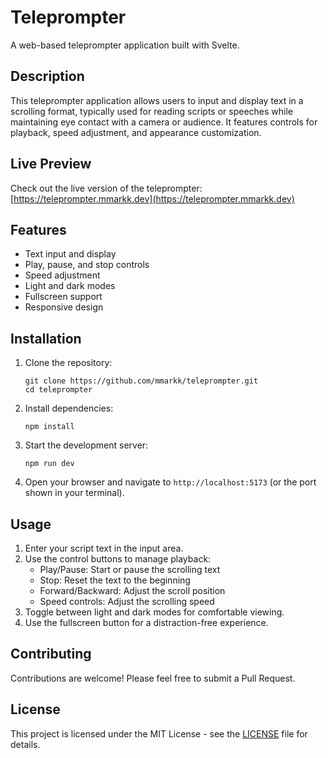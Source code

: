 # Teleprompter

A web-based teleprompter application built with Svelte.

## Description

This teleprompter application allows users to input and display text in a scrolling format, typically used for reading scripts or speeches while maintaining eye contact with a camera or audience. It features controls for playback, speed adjustment, and appearance customization.

## Live Preview

Check out the live version of the teleprompter: [https://teleprompter.mmarkk.dev](https://teleprompter.mmarkk.dev)

## Features

- Text input and display
- Play, pause, and stop controls
- Speed adjustment
- Light and dark modes
- Fullscreen support
- Responsive design

## Installation

1. Clone the repository:

   ```
   git clone https://github.com/mmarkk/teleprompter.git
   cd teleprompter
   ```

2. Install dependencies:

   ```
   npm install
   ```

3. Start the development server:

   ```
   npm run dev
   ```

4. Open your browser and navigate to `http://localhost:5173` (or the port shown in your terminal).

## Usage

1. Enter your script text in the input area.
2. Use the control buttons to manage playback:
   - Play/Pause: Start or pause the scrolling text
   - Stop: Reset the text to the beginning
   - Forward/Backward: Adjust the scroll position
   - Speed controls: Adjust the scrolling speed
3. Toggle between light and dark modes for comfortable viewing.
4. Use the fullscreen button for a distraction-free experience.

## Contributing

Contributions are welcome! Please feel free to submit a Pull Request.

## License

This project is licensed under the MIT License - see the [LICENSE](LICENSE) file for details.
